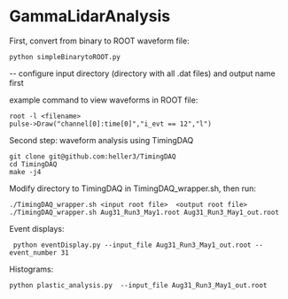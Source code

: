 # GammaLidarAnalysis

First, convert from binary to ROOT waveform file:
```
python simpleBinarytoROOT.py
```
-- configure input directory (directory with all .dat files) and output name first

example command to view waveforms in ROOT file:
```
root -l <filename>
pulse->Draw("channel[0]:time[0]","i_evt == 12","l")
```


Second step: waveform analysis using TimingDAQ
```
git clone git@github.com:heller3/TimingDAQ
cd TimingDAQ
make -j4
```

Modify directory to TimingDAQ in TimingDAQ_wrapper.sh, then run:
```
./TimingDAQ_wrapper.sh <input root file>  <output root file>
./TimingDAQ_wrapper.sh Aug31_Run3_May1.root Aug31_Run3_May1_out.root
```

Event displays:
```
 python eventDisplay.py --input_file Aug31_Run3_May1_out.root --event_number 31  
```
Histograms:
```
python plastic_analysis.py  --input_file Aug31_Run3_May1_out.root
```